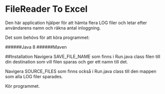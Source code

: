 # FileReader To Excel

Den här application hjälper för att hämta flera LOG filer och letar efter användarens namn och räkna antal inloggning.

Det som behövs för att köra programmet:

######Java 8
######Maven

##Installation
Navigera SAVE_FILE_NAME som finns i Run.java class filen till din destination som vill filen sparas och ger ett namn till det.

Navigera SOURCE_FILES som finns också i Run.java class till den mappen som alla LOG filer sparades.

Kör programmet.